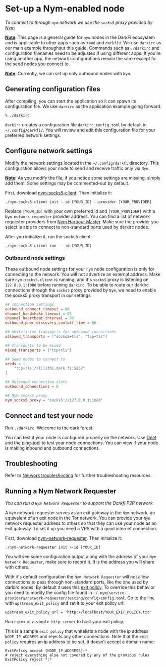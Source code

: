 # Set-up a Nym-enabled node

_To connect to through `nym` network we use the `socks5` proxy provided
by [Nym](https://github.com/nymtech/nym)_

<u><b>Note</b></u>: This page is a general guide for `nym` nodes in the
DarkFi ecosystem and is applicable to other apps such as `taud` and
`darkfid`. We use `darkirc` as our main example throughout this guide.
Commands such as `./darkirc` and configuration filenames need to be
adjusted if using different apps. If you're using another app, the
network configurations remain the same except for the seed nodes you
connect to.

<u><b>Note</b></u>: Currently, we can set up only outbound nodes with
`Nym`.

## Generating configuration files

After compiling, you can start the application so it can spawn its
configuration file. We use `darkirc` as the application example going
forward.

```shell
% ./darkirc
```

`darkirc` creates a configuration file `darkirc_config.toml` by default
in `~/.config/darkfi/`. You will review and edit this configuration
file for your preferred network settings.

## Configure network settings

Modify the network settings located in the `~/.config/darkfi`
directory. This configuration allows your node to send and receive
traffic only via `Nym`.

<u><b>Note</b></u>: As you modify the file, if you notice some settings
are missing, simply add them. Some settings may be commented-out by
default.

First, download
[nym-socks5-client](https://github.com/nymtech/nym/releases).
Then initialize it:

```
./nym-socks5-client init --id [YOUR_ID] --provider [YOUR_PROVIDER]
```

Replace `[YOUR_ID]` with your own preferred id and `[YOUR_PROVIDER]`
with a `Nym network requester` provider address. You can find a list of
network requester providers from
[Nym Harbour Master](https://harbourmaster.nymtech.net/). Make sure the
provider you select is able to connect to non-standard ports used by
darkirc nodes.

After you initialize it, run the socks5 client:

```
./nym-socks5-client run  --id [YOUR_ID]
```

### Outbound node settings

These outbound node settings for your `nym` node configuration is only
for connecting to the network. You will not advertise an external
address. Make sure `nym-socks5-client` is running, and it's `socks5`
proxy is listening on `127.0.0.1:1080` before running `darkirc`.
To be able to route our darkirc connections through the `socks5` proxy
provided by `Nym`, we need to enable the socks5 proxy transport in our
settings:

```toml
## connection settings
outbound_connect_timeout = 60
channel_handshake_timeout = 55
channel_heartbeat_interval = 90
outbound_peer_discovery_cooloff_time = 60

## Whitelisted transports for outbound connections
allowed_transports = ["socks5+tls", "tcp+tls"]

## Transports to be mixed
mixed_transports = ["tcp+tls"]

## Seed nodes to connect to 
seeds = [
    "tcp+tls://lilith1.dark.fi:5262"
]

## Outbound connection slots
outbound_connections = 8

## Nym Socks5 proxy
nym_socks5_proxy = "socks5://127.0.0.1:1080"
```

## Connect and test your node

Run `./darkirc`. Welcome to the dark forest.

You can test if your node is configured properly on the network. Use
[Dnet](../../learn/dchat/network-tools/using-dnet.md) and the
[ping-tool](../network-troubleshooting.md#ping-tool) to test your node
connections. You can view if your node is making inbound and outbound
connections.

## Troubleshooting

Refer to [Network troubleshooting](../network-troubleshooting.md)
for further troubleshooting resources.

## Running a Nym Network Requester
_You can run a `Nym Network Requester` to support the Darkfi P2P
network_

A `Nym` network requester serves as an exit gateway in the `Nym`
network, an equivalent of an exit node in the Tor network. You can
provide your `Nym` network requester address to others so that they
can use your node as an exit gateway. To set it up you need a VPS with
a good internet connection.

First, download
[nym-network-requester](https://github.com/nymtech/nym/releases).
Then initialize it:

```
./nym-network-requester init --id [YOUR_ID]
```

You will see some configuration output along with the address of your
`Nym Network Requester`, make sure to record it. It is the address you
will share with others.

With it's default configuration the `Nym Network Requester` will not
allow connections to pass through non-standard ports, like the one used
by darkirc nodes. By default it uses this
[exit policy](https://nymtech.net/.wellknown/network-requester/exit-policy.txt).
To override this behavior you need to modify the config file found in
`~/.nym/service-providers/network-requester/testing/config/config.toml`.
Go to the line with `upstream_exit_policy` and set it to your exit
policy url:

```
upstream_exit_policy_url = 'http://localhost/YOUR_EXIT_POLICY.txt'
```

Run `nginx` or a `simple http server` to host your exit policy.

This is a sample `exit policy` that whitelists a node with the ip
address `NODE_IP_ADDRESS` and rejects any other connections. Note that
the `exit policy` requires an ip address to be set, it doesn't accept a
domain name:

```
ExitPolicy accept [NODE_IP_ADDRESS]:*
# reject everything else not covered by any of the previous rules
ExitPolicy reject *:*
```
